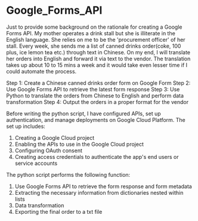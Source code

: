 # Google_Forms_API
Just to provide some background on the rationale for creating a Google Forms API. My mother operates a drink stall but she is illiterate in the English language. She relies on me to be the 'procurement officer' of her stall. Every week, she sends me a list of canned drinks order(coke, 100 plus, ice lemon tea etc.) through text in Chinese. On my end, I will translate her orders into English and forward it via text to the vendor. The translation takes up about 10 to 15 mins a week and it would take even lesser time if I could automate the process.

  Step 1: Create a Chinese canned drinks order form on Google Form
  Step 2: Use Google Forms API to retrieve the latest form response
  Step 3: Use Python to translate the orders from Chinese to English and perform data transformation
  Step 4: Output the orders in a proper format for the vendor

Before writing the python script, I have configured APIs, set up authentication, and manage deployments on Google Cloud Platform. The set up includes:

1. Creating a Google Cloud project
2. Enabling the APIs to use in the Google Cloud project
3. Configuring OAuth consent
4. Creating access credentials to authenticate the app's end users or service accounts

The python script performs the following function:

1. Use Google Forms API to retrieve the form response and form metadata
2. Extracting the necessary information from dictionaries nested within lists
3. Data transformation
4. Exporting the final order to a txt file
